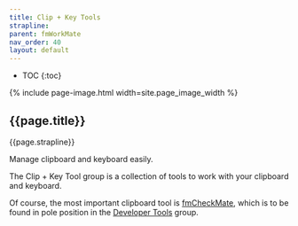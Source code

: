 ```yaml
---
title: Clip + Key Tools
strapline: 
parent: fmWorkMate
nav_order: 40
layout: default
---
```

- TOC
{:toc}

{% include page-image.html width=site.page_image_width %}

## {{page.title}}

{{page.strapline}}

Manage clipboard and keyboard easily.



The Clip + Key Tool group is a collection of tools to work with your clipboard and keyboard.

Of course, the most important clipboard tool is [fmCheckMate](fmcheckmate.html), which is to be found in pole position in the [Developer Tools](./developer-tools.html) group.
